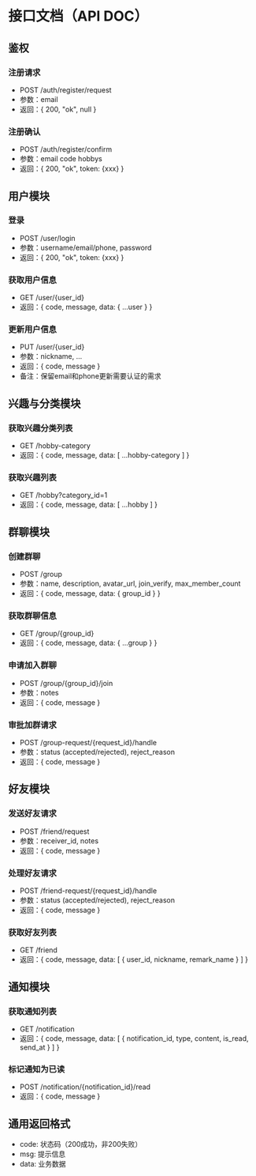 # 接口文档（API DOC）

## 鉴权

### 注册请求

- POST /auth/register/request
- 参数：email
- 返回：{ 200, "ok", null }

### 注册确认
- POST /auth/register/confirm
- 参数：email code hobbys
- 返回：{ 200, "ok", token: {xxx} }

## 用户模块
### 登录

- POST /user/login
- 参数：username/email/phone, password
- 返回：{ 200, "ok", token: {xxx} }

### 获取用户信息

- GET /user/{user_id}
- 返回：{ code, message, data: { ...user } }

### 更新用户信息

- PUT /user/{user_id}
- 参数：nickname, ...
- 返回：{ code, message }
- 备注：保留email和phone更新需要认证的需求

## 兴趣与分类模块

### 获取兴趣分类列表

- GET /hobby-category
- 返回：{ code, message, data: [ ...hobby-category ] }

### 获取兴趣列表

- GET /hobby?category_id=1
- 返回：{ code, message, data: [ ...hobby ] }

## 群聊模块

### 创建群聊

- POST /group
- 参数：name, description, avatar_url, join_verify, max_member_count
- 返回：{ code, message, data: { group_id } }

### 获取群聊信息

- GET /group/{group_id}
- 返回：{ code, message, data: { ...group } }

### 申请加入群聊

- POST /group/{group_id}/join
- 参数：notes
- 返回：{ code, message }

### 审批加群请求

- POST /group-request/{request_id}/handle
- 参数：status (accepted/rejected), reject_reason
- 返回：{ code, message }

## 好友模块

### 发送好友请求

- POST /friend/request
- 参数：receiver_id, notes
- 返回：{ code, message }

### 处理好友请求

- POST /friend-request/{request_id}/handle
- 参数：status (accepted/rejected), reject_reason
- 返回：{ code, message }

### 获取好友列表

- GET /friend
- 返回：{ code, message, data: [ { user_id, nickname, remark_name } ] }

## 通知模块

### 获取通知列表

- GET /notification
- 返回：{ code, message, data: [ { notification_id, type, content, is_read, send_at } ] }

### 标记通知为已读

- POST /notification/{notification_id}/read
- 返回：{ code, message }

## 通用返回格式

- code: 状态码（200成功，非200失败）
- msg: 提示信息
- data: 业务数据
